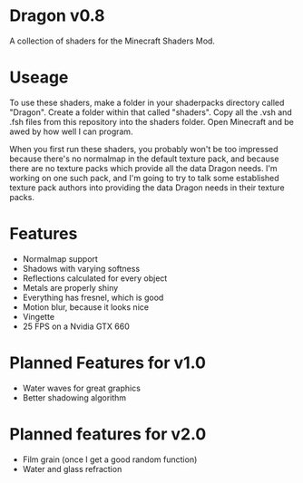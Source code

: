 Dragon v0.8
======

A collection of shaders for the Minecraft Shaders Mod.

Useage
======

To use these shaders, make a folder in your shaderpacks directory called "Dragon". Create a folder within that called "shaders". Copy all the .vsh and .fsh files from this repository into the shaders folder. Open Minecraft and be awed by how well I can program.

When you first run these shaders, you probably won't be too impressed because there's no normalmap in the default texture pack, and because there are no texture packs which provide all the data Dragon needs. I'm working on one such pack, and I'm going to try to talk some established texture pack authors into providing the data Dragon needs in their texture packs.

Features
======

- Normalmap support
- Shadows with varying softness
- Reflections calculated for every object
- Metals are properly shiny
- Everything has fresnel, which is good
- Motion blur, because it looks nice
- Vingette
- 25 FPS on a Nvidia GTX 660

Planned Features for v1.0
======

- Water waves for great graphics
- Better shadowing algorithm

Planned features for v2.0
======

- Film grain (once I get a good random function)
- Water and glass refraction

